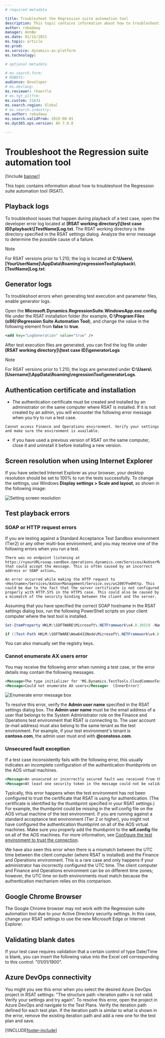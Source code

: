 ```yaml
---
# required metadata

title: Troubleshoot the Regression suite automation tool
description: This topic contains information about how to troubleshoot the Regression suite automation tool (RSAT).
author: robadawy
manager: AnnBe
ms.date: 01/15/2021
ms.topic: article
ms.prod:
ms.service: dynamics-ax-platform
ms.technology:

# optional metadata

# ms.search.form:
# ROBOTS:
audience: Developer
# ms.devlang:
ms.reviewer: rhaertle
# ms.tgt_pltfrm:
ms.custom: 21631
ms.search.region: Global
# ms.search.industry:
ms.author: robadawy
ms.search.validFrom: 2019-08-01
ms.dyn365.ops.version: AX 7.0.0

---
```


# Troubleshoot the Regression suite automation tool

[!include [banner](../../includes/banner.md)]

This topic contains information about how to troubleshoot the Regression suite automation tool (RSAT).

## Playback logs

To troubleshoot issues that happen during playback of a test case, open the developer error log located at **[RSAT working directory]\\[test case ID]\\playback\\[TestName]Log.txt**. The RSAT working directory is the directory specified in the RSAT settings dialog.
Analyze the error message to determine the possible cause of a failure.

> [!NOTE]
> For RSAT versions prior to 1.210, the log is located at **C:\\Users\\[YourUserName]\\AppData\\Roaming\\regressionTool\\playback\\[TestName]Log.txt**.

## Generator logs

To troubleshoot errors when generating test execution and parameter files, enable generator logs.

Open the **Microsoft.Dynamics.RegressionSuite.WindowsApp.exe.config** file under the RSAT installation folder (for example, **C:\\Program Files (x86)\\Regression Suite Automation Tool**), and change the value in the following element from **false** to **true**.

```xml
<add key="LogGeneration" value="true" />
```

After test execution files are generated, you can find the log file under **[RSAT working directory]\\[test case ID]\\generatorLogs**

> [!NOTE]
> For RSAT versions prior to 1.210, the logs are generated under **C:\\Users\\[Username]\\AppData\\Roaming\\regressionTool\\generatorLogs**.

## Authentication certificate and installation

+ The authentication certificate must be created and installed by an administrator on the same computer where RSAT is installed. If it is not created by an admin, you will encounter the following error message when you try to run a test case.

```Plaintext
Cannot access Finance and Operations environment. Verify your settings and make sure the environment is available.
```

+ If you have used a previous version of RSAT on the same computer, close it and uninstall it before installing a new version.

## Screen resolution when using Internet Explorer

If you have selected Internet Explorer as your browser, your desktop resolution should be set to 100% to run the tests successfully. To change the settings, use Windows **Display settings > Scale and layout**, as shown in the following image:

![Setting screen resolution](media/screen-resolution.png)

## Test playback errors

### SOAP or HTTP request errors

If you are testing against a Standard Acceptance Test Sandbox environment (Tier2) or any other multi-box environment, and you may receive one of the following errors when you run a test.

```Plaintext
There was no endpoint listening at https://<yourURL>soap.sandbox.operations.dynamics.com/Services/AxUserManagement/Service.svc/ws2007FedHttp that could accept the message. This is often caused by an incorrect address or SOAP action…

An error occurred while making the HTTP request to <Hostname>/Services/AxUserManagement/Service.svc/ws2007FedHttp. This could be due to the fact that the server certificate is not configured properly with HTTP.SYS in the HTTPS case. This could also be caused by a mismatch of the security binding between the client and the server.
```

Assuming that you have specified the correct SOAP hostname in the RSAT settings dialog box, run the following PowerShell scripts on your client computer where the test tool is installed.

```powershell
Set-ItemProperty HKLM:\SOFTWARE\Microsoft\.NETFramework\v4.0.30319 -Name SchUseStrongCrypto -Value 1 -Type dword -Force -Confirm:$false

if ((Test-Path HKLM:\SOFTWARE\Wow6432Node\Microsoft\.NETFramework\v4.0.30319))  { Set-ItemProperty HKLM:\SOFTWARE\Wow6432Node\Microsoft\.NETFramework\v4.0.30319 -Name SchUseStrongCrypto -Value 1 -Type dword -Force -Confirm:$false}
```

You can also manually set the registry keys.

### Cannot enumerate AX users error

You may receive the following error when running a test case, or the error details may contain the following messages.

```Xml
<Message>The type initializer for 'MS.Dynamics.TestTools.CloudCommonTestUtilities.Authentication.UserManagement' threw an exception.</Message>
<Message>Could not enumerate AX users</Message>  (InnerError)`
```

![Enumerate error message box](media/cannot-enumerate.png)

To resolve this error, verify the **Admin user name** specified in the RSAT settings dialog box. The **Admin user name** must be the email address of a user that belongs to the System Administrator role on the Finance and Operations test environment that RSAT is connecting to. The user account (e-mail address) must also belong to the same tenant as the test environment. For example, if your test environment's tenant is **contoso.com**, the admin user must end with **\@constoso.com**.

### Unsecured fault exception

If a test case inconsistently fails with the following error, this usually indicates an incomplete configuration of the authentication thumbprints on the AOS virtual machines.

```Xml
<Message>An unsecured or incorrectly secured fault was received from the other party. See the inner FaultException for the fault code and detail.</Message>
<Message>At least one security token in the message could not be validated.</Message>
```

Typically, this error happens when the test environment has not been configured to trust the certificate that RSAT is using for authentication. (The certificate is identified by the thumbprint specified in your RSAT settings.) For example, the thumbprint could be missing in the wif.config file on the AOS virtual machine of the test environment. If you are running against a standard acceptance test environment (Tier 2 or higher), you might not have configured the authentication thumbprint on all of the AOS virtual machines. Make sure you properly add the thumbprint to the **wif.config** file on all of the AOS machines. For more information, see [Configure the test environment to trust the connection](rsat-install-configure.md#configure-the-test-environment-to-trust-the-connection).

We have also seen this error when there is a mismatch between the UTC time between the client computer (where RSAT is installed) and the Finance and Operations environment. This is a rare case and only happens if your administrator has incorrectly configured the UTC time. The client computer and Finance and Operations environment can be on different time zones; however, the UTC time on both environments must match because the authentication mechanism relies on this comparison.

## Google Chrome Browser

The Google Chrome browser may not work with the Regression suite automation tool due to your Active Directory security settings. In this case, change your RSAT settings to use the new Microsoft Edge or Internet Explorer.

## Validating blank dates

If your test case requires validation that a certain control of type Date/Time is blank, you can insert the following value into the Excel cell corresponding to this control: "01/01/1900".

## Azure DevOps connectivity

You might you see this error when you select the desired Azure DevOps project in RSAT settings: "The structure path \<iteration path\> is not valid. Verify your settings and try again". To resolve this error, open the project in Azure DevOps and navigate to the Test Plans. Verify the iteration path defined for each test plan. If the iteration path is similar to what is shown in the error, remove the existing iteration path and add a new one for the test plan and save.


[!INCLUDE[footer-include](../../../../includes/footer-banner.md)]